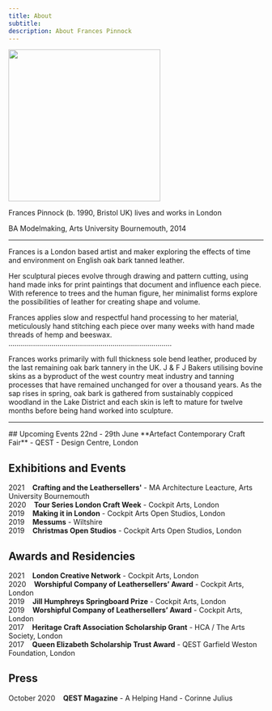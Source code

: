```yaml
---
title: About
subtitle: 
description: About Frances Pinnock
---
```


<img src="/images/new/about/portrait.jpg" width="300">

Frances Pinnock (b. 1990, Bristol UK) lives and works in London

BA Modelmaking, Arts University Bournemouth, 2014 

<hr />

Frances is a London based artist and maker exploring the effects of time and environment on English oak bark tanned leather.

Her sculptural pieces evolve through drawing and pattern cutting, using hand made inks for print paintings that document and influence each piece. With reference to trees and the human figure, her minimalist forms explore the possibilities of leather for creating shape and volume.

Frances applies slow and respectful hand processing to her material, meticulously hand stitching each piece over many weeks with hand made threads of hemp and beeswax. 
                                       ................................................................................

Frances works primarily with full thickness sole bend leather, produced by the last remaining oak bark tannery in the UK. J & F J Bakers utilising bovine skins as a byproduct of the west country meat industry and tanning processes that have remained unchanged for over a thousand years. As the sap rises in spring, oak bark is gathered from sustainably coppiced woodland in the Lake District and each skin is left to mature for twelve months before being hand worked into sculpture.

 

<hr />
## Upcoming Events
22nd - 29th June **Artefact Contemporary Craft Fair** - QEST - Design Centre, London  

## Exhibitions and Events
2021&nbsp;&nbsp;&nbsp; **Crafting and the Leathersellers'** - MA Architecture Leacture, Arts University Bournemouth  
2020&nbsp;&nbsp;&nbsp; **Tour Series London Craft Week** - Cockpit Arts, London  
2019&nbsp;&nbsp;&nbsp; **Making it in London** - Cockpit Arts Open Studios, London  
2019&nbsp;&nbsp;&nbsp; **Messums** - Wiltshire  
2019&nbsp;&nbsp;&nbsp; **Christmas Open Studios** - Cockpit Arts Open Studios, London  

## Awards and Residencies
2021&nbsp;&nbsp;&nbsp; **London Creative Network** - Cockpit Arts, London  
2020&nbsp;&nbsp;&nbsp; **Worshipful Company of Leathersellers’ Award** - Cockpit Arts, London  
2019&nbsp;&nbsp;&nbsp; **Jill Humphreys Springboard Prize** - Cockpit Arts, London  
2019&nbsp;&nbsp;&nbsp; **Worshipful Company of Leathersellers’ Award** - Cockpit Arts, London  
2017&nbsp;&nbsp;&nbsp; **Heritage Craft Association Scholarship Grant** - HCA / The Arts Society, London  
2017&nbsp;&nbsp;&nbsp; **Queen Elizabeth Scholarship Trust Award** - QEST Garfield Weston Foundation, London 

## Press
October 2020&nbsp;&nbsp;&nbsp; **QEST Magazine** - A Helping Hand - Corinne Julius 
